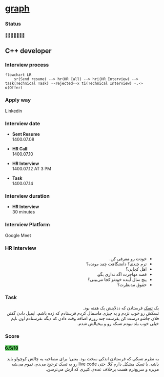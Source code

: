 # [graph](https://graph-inc.ir)

### Status
#### 📜📞👱🏻‍♀️📝❌
## C++ developer
### Interview process
```mermaid
flowchart LR
    sr(Send resume) --> hr(HR Call) --> hri(HR Interview) --> task(Technical Task) --rejected--x ti(Technical Interview) -.-> o(Offer)
```

### Apply way
Linkedin

### Interview date
- **Sent Resume** <br /> 1400.07.08

- **HR Call**<br /> 1400.07.10

- **HR Interview** <br> 1400.07.12 AT 3 PM

- **Task** <br /> 1400.07.14

### Interview duration
- **HR Interview** <br />30 minutes

### Interview Platform
Google Meet

### HR Interview

<ul dir="rtl">
    <li>خودت رو معرفی کن.</li>
    <li>ترم چندی؟ دانشگاهت چقد مونده؟</li>
    <li>اهل کجایی؟</li>
    <li>قصد مهاجرت اگه نداری بگو.</li>
    <li>پنج سال آینده خودتو کجا می‌بینی؟</li>
    <li>حقوق مدنظرت؟</li>
</ul>

### Task

<p dir="rtl">
یک
<a href="./graph-task.pdf">تسک</a>
فرستادن که ددلاینش یک هفته بود.
<br />
تسکش رو خوب نزدم و یه چیزی ماسمال کردم فرستادم که زده باشم. ایمیل دادن گفتن فلان جاشو درست کن بفرست چند روزم اضافه وقت دادن که دیگه نفرستادم اون تایم خیلی خوب بلد نبودم تسکه رو و بیخیالش شدم.
</p>

### Score
<h4><mark style="background-color:#54ca56">6.5/10</mark></h4>
<p dir="rtl">
به نظرم تسکی که فرستادن اندکی سخت بود. یعنی؛ برای مصاحبه یه چالش کوچولو باید باشه. با تسک مشکل دارم کلا. حتی live code رو به تسک ترجیح می‌دم، تموم می‌شه می‌ره و سریع‌ترم هست برخلاف عده‌ی کثیری که ازش می‌ترسن.
</p>
